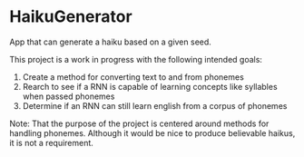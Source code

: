 # HaikuGenerator
App that can generate a haiku based on a given seed.

This project is a work in progress with the following intended goals:
1) Create a method for converting text to and from phonemes
2) Rearch to see if a RNN is capable of learning concepts like syllables when passed phonemes
3) Determine if an RNN can still learn english from a corpus of phonemes

Note: That the purpose of the project is centered around methods for handling phonemes. Although it would be nice to produce believable haikus, it is not a requirement. 

